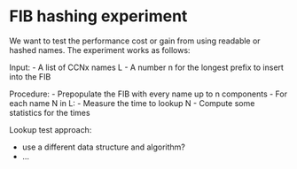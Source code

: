 # FIB hashing experiment

We want to test the performance cost or gain from using readable or
hashed names. The experiment works as follows:

Input: 
    - A list of CCNx names L
    - A number n for the longest prefix to insert into the FIB

Procedure:
    - Prepopulate the FIB with every name up to n components 
    - For each name N in L:
        - Measure the time to lookup N
    - Compute some statistics for the times


Lookup test approach:
- use a different data structure and algorithm?
- ...